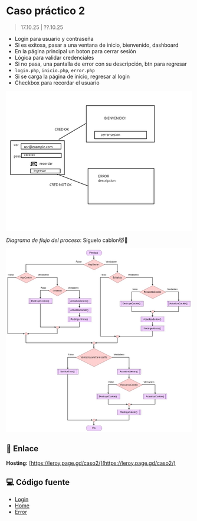 # Caso práctico 2

> 17.10.25 | ??.10.25

- Login para usuario y contraseña
- Si es exitosa, pasar a una ventana de inicio, bienvenido, dashboard
- En la página principal un boton para cerrar sesión
- Lógica para validar credenciales
- Si no pasa, una pantalla de error con su descripción, btn para regresar
- `login.php`, `inicio.php`, `error.php`
- Si se carga la página de inicio, regresar al login
- Checkbox para recordar el usuario

![Mockup caso](./sesion_ui.jpg)

*Diagrama de flujo del proceso*: Síguelo cablon😾👊

![Flujo](./flujo-auth.jpg)


## 🔗 Enlace

**Hosting:** [https://leroy.page.gd/caso2/](https://leroy.page.gd/caso2/)

## 💻 Código fuente

- [Login](./login.php)  
- [Home](./home.php)
- [Error](./error.php)
